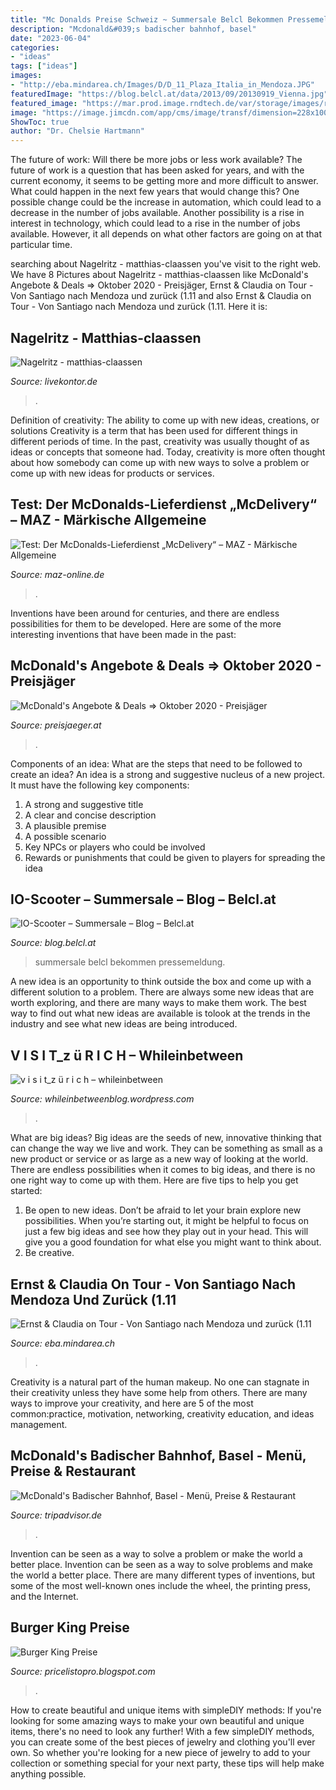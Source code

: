 ```yaml
---
title: "Mc Donalds Preise Schweiz ~ Summersale Belcl Bekommen Pressemeldung"
description: "Mcdonald&#039;s badischer bahnhof, basel"
date: "2023-06-04"
categories:
- "ideas"
tags: ["ideas"]
images:
- "http://eba.mindarea.ch/Images/D/D_11_Plaza_Italia_in_Mendoza.JPG"
featuredImage: "https://blog.belcl.at/data/2013/09/20130919_Vienna.jpg"
featured_image: "https://mar.prod.image.rndtech.de/var/storage/images/rnd/medien/galerien/test-der-mcdonalds-lieferdienst-mcdelivery/b7421cec-148c-11e7-bff2-6b0bf4fd5b58/561522063-1-ger-DE/b7421cec-148c-11e7-bff2-6b0bf4fd5b58_gallery_detail.jpg"
image: "https://image.jimcdn.com/app/cms/image/transf/dimension=228x10000:format=jpg/path/s146c20acf7d429e4/image/i29bdbfa233fc4130/version/1540224471/image.jpg"
ShowToc: true
author: "Dr. Chelsie Hartmann"
---
```



The future of work: Will there be more jobs or less work available?
The future of work is a question that has been asked for years, and with the current economy, it seems to be getting more and more difficult to answer. What could happen in the next few years that would change this? One possible change could be the increase in automation, which could lead to a decrease in the number of jobs available. Another possibility is a rise in interest in technology, which could lead to a rise in the number of jobs available. However, it all depends on what other factors are going on at that particular time.

	

		
searching about Nagelritz - matthias-claassen you've visit to the right web. We have 8 Pictures about Nagelritz - matthias-claassen like McDonald&#039;s Angebote &amp; Deals ⇒ Oktober 2020 - Preisjäger, Ernst &amp; Claudia on Tour - Von Santiago nach Mendoza und zurück (1.11 and also Ernst &amp; Claudia on Tour - Von Santiago nach Mendoza und zurück (1.11. Here it is:
		
    
## Nagelritz - Matthias-claassen

<img loading=lazy src="https://image.jimcdn.com/app/cms/image/transf/dimension=228x10000:format=jpg/path/s146c20acf7d429e4/image/i29bdbfa233fc4130/version/1540224471/image.jpg" onerror="this.onerror=null;this.src='https://tse2.mm.bing.net/th?id=OIP.gz-s3Lp19ya7t8kHFsOWZwAAAA&amp;pid=15.1';" alt="Nagelritz - matthias-claassen">

_Source: livekontor.de_

>. 

	

Definition of creativity: The ability to come up with new ideas, creations, or solutions
Creativity is a term that has been used for different things in different periods of time. In the past, creativity was usually thought of as ideas or concepts that someone had. Today, creativity is more often thought about how somebody can come up with new ways to solve a problem or come up with new ideas for products or services.

    
## Test: Der McDonalds-Lieferdienst „McDelivery“ – MAZ - Märkische Allgemeine

<img loading=lazy src="https://mar.prod.image.rndtech.de/var/storage/images/rnd/medien/galerien/test-der-mcdonalds-lieferdienst-mcdelivery/b7421cec-148c-11e7-bff2-6b0bf4fd5b58/561522063-1-ger-DE/b7421cec-148c-11e7-bff2-6b0bf4fd5b58_gallery_detail.jpg" onerror="this.onerror=null;this.src='https://tse2.mm.bing.net/th?id=OIP.hi0QY7z-j9puiqqg7Eu1gwHaFj&amp;pid=15.1';" alt="Test: Der McDonalds-Lieferdienst „McDelivery“ – MAZ - Märkische Allgemeine">

_Source: maz-online.de_

>. 

	

Inventions have been around for centuries, and there are endless possibilities for them to be developed. Here are some of the more interesting inventions that have been made in the past:

    
## McDonald&#039;s Angebote &amp; Deals ⇒ Oktober 2020 - Preisjäger

<img loading=lazy src="https://static.preisjaeger.at/images/threads/thread_large/default/236147_1.jpg" onerror="this.onerror=null;this.src='https://tse2.mm.bing.net/th?id=OIP.RHLvjIQP_FYI0qwoRxIpZQAAAA&amp;pid=15.1';" alt="McDonald&#039;s Angebote &amp; Deals ⇒ Oktober 2020 - Preisjäger">

_Source: preisjaeger.at_

>. 

	

Components of an idea: What are the steps that need to be followed to create an idea?
An idea is a strong and suggestive nucleus of a new project. It must have the following key components:
1. A strong and suggestive title 
2. A clear and concise description 
3. A plausible premise 
4. A possible scenario 
5. Key NPCs or players who could be involved 
6. Rewards or punishments that could be given to players for spreading the idea 

    
## IO-Scooter – Summersale – Blog – Belcl.at

<img loading=lazy src="https://blog.belcl.at/data/2013/09/20130919_Vienna.jpg" onerror="this.onerror=null;this.src='https://tse3.mm.bing.net/th?id=OIP.5yE0PmVWMwYK8eErSA0pZgAAAA&amp;pid=15.1';" alt="IO-Scooter – Summersale – Blog – Belcl.at">

_Source: blog.belcl.at_

>summersale belcl bekommen pressemeldung. 

	

A new idea is an opportunity to think outside the box and come up with a different solution to a problem. There are always some new ideas that are worth exploring, and there are many ways to make them work. The best way to find out what new ideas are available is tolook at the trends in the industry and see what new ideas are being introduced.

    
## V I S I T_z ü R I C H – Whileinbetween

<img loading=lazy src="https://whileinbetweenblog.files.wordpress.com/2016/08/zc3bcrich-7.jpg?w=1000" onerror="this.onerror=null;this.src='https://tse4.mm.bing.net/th?id=OIP.1UbfDqDq3q7JUmcOJeMCjQHaF7&amp;pid=15.1';" alt="v i s i t_z ü r i c h – whileinbetween">

_Source: whileinbetweenblog.wordpress.com_

>. 

	

What are big ideas?
Big ideas are the seeds of new, innovative thinking that can change the way we live and work. They can be something as small as a new product or service or as large as a new way of looking at the world. There are endless possibilities when it comes to big ideas, and there is no one right way to come up with them. Here are five tips to help you get started: 
1. Be open to new ideas. Don’t be afraid to let your brain explore new possibilities. When you’re starting out, it might be helpful to focus on just a few big ideas and see how they play out in your head. This will give you a good foundation for what else you might want to think about. 
2. Be creative.

    
## Ernst &amp; Claudia On Tour - Von Santiago Nach Mendoza Und Zurück (1.11

<img loading=lazy src="http://eba.mindarea.ch/Images/D/D_11_Plaza_Italia_in_Mendoza.JPG" onerror="this.onerror=null;this.src='https://tse2.mm.bing.net/th?id=OIP.yxvFttuMV0-y-KCar5XbuQHaFj&amp;pid=15.1';" alt="Ernst &amp; Claudia on Tour - Von Santiago nach Mendoza und zurück (1.11">

_Source: eba.mindarea.ch_

>. 

	

Creativity is a natural part of the human makeup. No one can stagnate in their creativity unless they have some help from others. There are many ways to improve your creativity, and here are 5 of the most common:practice, motivation, networking, creativity education, and ideas management.

    
## McDonald&#039;s Badischer Bahnhof, Basel - Menü, Preise &amp; Restaurant

<img loading=lazy src="https://media-cdn.tripadvisor.com/media/photo-s/0d/65/3c/39/photo1jpg.jpg" onerror="this.onerror=null;this.src='https://tse3.mm.bing.net/th?id=OIP.smpu5SsLdV9rVlYOC6_VmAAAAA&amp;pid=15.1';" alt="McDonald&#039;s Badischer Bahnhof, Basel - Menü, Preise &amp; Restaurant">

_Source: tripadvisor.de_

>. 

	

Invention can be seen as a way to solve a problem or make the world a better place.
Invention can be seen as a way to solve problems and make the world a better place. There are many different types of inventions, but some of the most well-known ones include the wheel, the printing press, and the Internet.

    
## Burger King Preise

<img loading=lazy src="https://1.bp.blogspot.com/-GBW9mP3wxdw/XlxBExH8xeI/AAAAAAAAM_c/bnPM3zr0E6ckanA0in88vdH_GQkpdU8PwCLcBGAsYHQ/s1600/burgerkindpreise.JPG" onerror="this.onerror=null;this.src='https://tse1.mm.bing.net/th?id=OIP.OPVRwlPjNt0hWECm87p27wHaKg&amp;pid=15.1';" alt="Burger King Preise">

_Source: pricelistopro.blogspot.com_

>. 

	

How to create beautiful and unique items with simpleDIY methods:
If you're looking for some amazing ways to make your own beautiful and unique items, there's no need to look any further! With a few simpleDIY methods, you can create some of the best pieces of jewelry and clothing you'll ever own. So whether you're looking for a new piece of jewelry to add to your collection or something special for your next party, these tips will help make anything possible.


